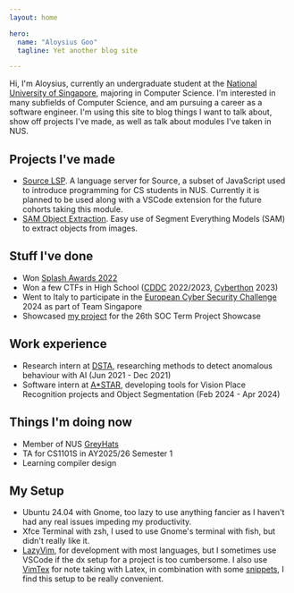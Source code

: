 ```yaml
---
layout: home

hero:
  name: "Aloysius Goo"
  tagline: Yet another blog site

---
```


Hi, I'm Aloysius, currently an undergraduate student at the [National University of Singapore](https://nus.edu.sg/), majoring in Computer Science.
I'm interested in many subfields of Computer Science, and am pursuing a career as a software engineer.
I'm using this site to blog things I want to talk about, show off projects I've made, as well as talk about modules I've taken in NUS.

## Projects I've made

* [Source LSP](https://github.com/source-academy/source-lsp). A language server for Source, a subset of JavaScript used to introduce programming for CS students in NUS.
Currently it is planned to be used along with a VSCode extension for the future cohorts taking this module.
* [SAM Object Extraction](https://github.com/mug1wara26/SAM-Object-Extraction). Easy use of Segment Everything Models (SAM) to extract objects from images.

## Stuff I've done

* Won [Splash Awards 2022](https://github.com/jun-lsh/splash-awards-22)
* Won a few CTFs in High School ([CDDC](https://www.dsta.gov.sg/brainhack) 2022/2023, [Cyberthon](https://cyberthon.hci.edu.sg/) 2023)
* Went to Italy to participate in the [European Cyber Security Challenge](https://ecsc.eu/) 2024 as part of Team Singapore
* Showcased [my project](https://github.com/source-academy/source-lsp) for the 26th SOC Term Project Showcase

## Work experience

* Research intern at [DSTA](https://www.dsta.gov.sg/), researching methods to detect anomalous behaviour with AI (Jun 2021 - Dec 2021)
* Software intern at [A*STAR](https://www.a-star.edu.sg/), developing tools for Vision Place Recognition projects and Object Segmentation (Feb 2024 - Apr 2024)

## Things I'm doing now

* Member of NUS [GreyHats](https://nusgreyhats.org/)
* TA for CS1101S in AY2025/26 Semester 1
* Learning compiler design

## My Setup

* Ubuntu 24.04 with Gnome, too lazy to use anything fancier as I haven't had any real issues impeding my productivity.
* Xfce Terminal with zsh, I used to use Gnome's terminal with fish, but didn't really like it.
* [LazyVim](https://www.lazyvim.org/), for development with most languages, but I sometimes use VSCode if the dx setup for a project is too cumbersome.
I also use [VimTex](https://github.com/lervag/vimtex) for note taking with Latex, in combination with some [snippets](https://github.com/evesdropper/luasnip-latex-snippets.nvim), I find this setup to be really convenient.
